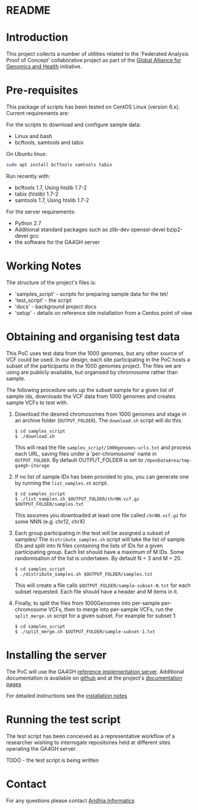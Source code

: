 # README

# Introduction

This project collects a number of utilities related to the 'Federated Analysis Proof of Concept' collaborative project as part of the [Global Alliance for Genomics and Health](https://genomicsandhealth.org/) initiative.

# Pre-requisites

This package of scripts has been tested on CentOS Linux (version 6.x). Current requirements are:

For the scripts to download and configure sample data:

- Linux and bash
- bcftools, samtools and tabix

On Ubuntu linux:
```sh
sudo apt install bcftools samtools tabix
```

Run recently with:

- bcftools 1.7, Using htslib 1.7-2
- tabix (htslib) 1.7-2
- samtools 1.7, Using htslib 1.7-2

For the server requirements:

- Python 2.7
- Additional standard packages such as zlib-dev openssl-devel bzip2-devel gcc 
- the software for the GA4GH server

# Working Notes

The structure of the project's files is:

- 'samples_script' - scripts for preparing sample data for the tet/
- 'test_script' - the script
- 'docs' - background project docs
- 'setup' - details on reference site installation from a Centos point of view 

# Obtaining and organising test data

This PoC uses test data from the 1000 genomes, but any other source of VCF could be used. In our design, each site participating in the PoC hosts a subset of the participants in the 1000 genomes project. The files we are using are publicly available, but organised by chromosome rather than sample.

The following procedure sets up the subset sample for a given list of sample ids, downloads the VCF data from 1000 genomes and creates sample VCFs to test with.

1. Download the desired chromosomes from 1000 genomes and stage in an archive folder (```OUTPUT_FOLDER```). The ```download.sh``` script will do this.

    ```
    $ cd samples_script
    $ ./download.sh 
    ```

    This will read the file ```samples_script/1000genomes-urls.txt``` and process each URL, saving files under a 'per-chromosome' name in ```OUTPUT_FOLDER```. By default OUTPUT_FOLDER is set to ```/OpenDataArea/tmp-ga4gh-storage```

2. If no list of sample IDs  has been provided to you, you can generate one by running the ```list_samples.sh``` script. 

    ```
    $ cd samples_script
    $ ./list_samples.sh $OUTPUT_FOLDER/chrNN.vcf.gz $OUTPUT_FOLDER/samples.txt
    ```

    This assumes you downloaded at least one file called ```chrNN.vcf.gz``` for some NNN (e.g. chr12, chrX)

3. Each group participating in the test will be assigned a subset of samples/ The ```distribute_samples.sh``` script will take the list of sample IDs and split into N files containing the lists of IDs for a given participating group. Each list should have a maximum of M IDs. Some randomisation of the list is  undertaken. By default N = 3 and M = 20.    

    ```
    $ cd samples_script
    $ ./distribute_samples.sh $OUTPUT_FOLDER/samples.txt
    ```
    This will create a file calls ```$OUTPUT_FOLDER/sample-subset-N.txt``` for each subset requested. Each file should have a header and M items in it.

4. Finally, to split the files from 1000Genomes into per-sample per-chromosome VCFs, then to merge into per-sample VCFs, run the ```split_merge.sh``` script for a given subset. For example for subset 1:

    ```
    $ cd samples_script
    $ ./split_merge.sh $OUTPUT_FOLDER/sample-subset-1.txt
    ```

# Installing the server

The PoC will use the GA4GH [reference implementation server](https://github.com/ga4gh/server). Additional documentation is available on [github](https://github.com/ga4gh/server) and at the project's [documentation pages](http://ga4gh-reference-implementation.readthedocs.org/en/develop)

For detailed instructions see the [installation notes](docs/installation.md)

# Running the test script

The test script has been conceived as a representative workflow of a researcher wishing to interrogate repositories held at different sites operating the GA4GH server.

TODO - the test script is being written

# Contact

For any questions please contact [Aridhia Informatics](https://github.com/aridhia)
